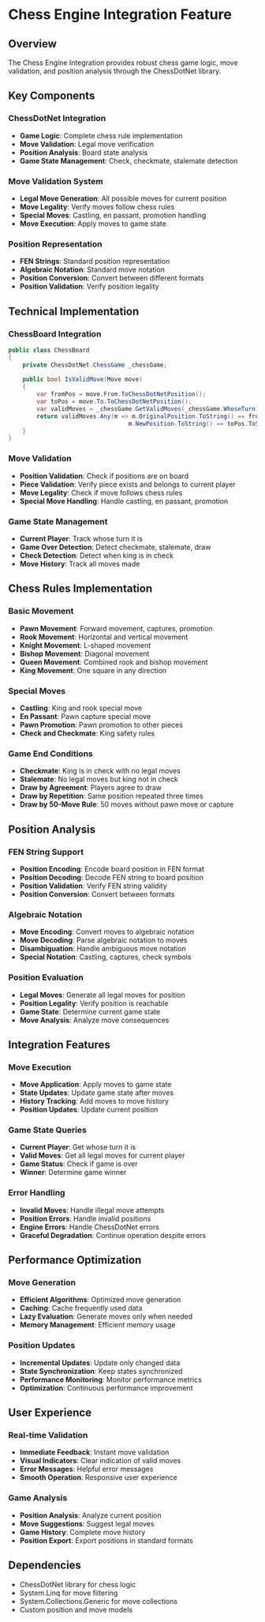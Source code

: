 # Chess Engine Integration Feature

## Overview
The Chess Engine Integration provides robust chess game logic, move validation, and position analysis through the ChessDotNet library.

## Key Components

### ChessDotNet Integration
- **Game Logic**: Complete chess rule implementation
- **Move Validation**: Legal move verification
- **Position Analysis**: Board state analysis
- **Game State Management**: Check, checkmate, stalemate detection

### Move Validation System
- **Legal Move Generation**: All possible moves for current position
- **Move Legality**: Verify moves follow chess rules
- **Special Moves**: Castling, en passant, promotion handling
- **Move Execution**: Apply moves to game state

### Position Representation
- **FEN Strings**: Standard position representation
- **Algebraic Notation**: Standard move notation
- **Position Conversion**: Convert between different formats
- **Position Validation**: Verify position legality

## Technical Implementation

### ChessBoard Integration
```csharp
public class ChessBoard
{
    private ChessDotNet.ChessGame _chessGame;
    
    public bool IsValidMove(Move move)
    {
        var fromPos = move.From.ToChessDotNetPosition();
        var toPos = move.To.ToChessDotNetPosition();
        var validMoves = _chessGame.GetValidMoves(_chessGame.WhoseTurn);
        return validMoves.Any(m => m.OriginalPosition.ToString() == fromPos.ToString() && 
                                  m.NewPosition.ToString() == toPos.ToString());
    }
}
```

### Move Validation
- **Position Validation**: Check if positions are on board
- **Piece Validation**: Verify piece exists and belongs to current player
- **Move Legality**: Check if move follows chess rules
- **Special Move Handling**: Handle castling, en passant, promotion

### Game State Management
- **Current Player**: Track whose turn it is
- **Game Over Detection**: Detect checkmate, stalemate, draw
- **Check Detection**: Detect when king is in check
- **Move History**: Track all moves made

## Chess Rules Implementation

### Basic Movement
- **Pawn Movement**: Forward movement, captures, promotion
- **Rook Movement**: Horizontal and vertical movement
- **Knight Movement**: L-shaped movement
- **Bishop Movement**: Diagonal movement
- **Queen Movement**: Combined rook and bishop movement
- **King Movement**: One square in any direction

### Special Moves
- **Castling**: King and rook special move
- **En Passant**: Pawn capture special move
- **Pawn Promotion**: Pawn promotion to other pieces
- **Check and Checkmate**: King safety rules

### Game End Conditions
- **Checkmate**: King is in check with no legal moves
- **Stalemate**: No legal moves but king not in check
- **Draw by Agreement**: Players agree to draw
- **Draw by Repetition**: Same position repeated three times
- **Draw by 50-Move Rule**: 50 moves without pawn move or capture

## Position Analysis

### FEN String Support
- **Position Encoding**: Encode board position in FEN format
- **Position Decoding**: Decode FEN string to board position
- **Position Validation**: Verify FEN string validity
- **Position Conversion**: Convert between formats

### Algebraic Notation
- **Move Encoding**: Convert moves to algebraic notation
- **Move Decoding**: Parse algebraic notation to moves
- **Disambiguation**: Handle ambiguous move notation
- **Special Notation**: Castling, captures, check symbols

### Position Evaluation
- **Legal Moves**: Generate all legal moves for position
- **Position Legality**: Verify position is reachable
- **Game State**: Determine current game state
- **Move Analysis**: Analyze move consequences

## Integration Features

### Move Execution
- **Move Application**: Apply moves to game state
- **State Updates**: Update game state after moves
- **History Tracking**: Add moves to move history
- **Position Updates**: Update current position

### Game State Queries
- **Current Player**: Get whose turn it is
- **Valid Moves**: Get all legal moves for current player
- **Game Status**: Check if game is over
- **Winner**: Determine game winner

### Error Handling
- **Invalid Moves**: Handle illegal move attempts
- **Position Errors**: Handle invalid positions
- **Engine Errors**: Handle ChessDotNet errors
- **Graceful Degradation**: Continue operation despite errors

## Performance Optimization

### Move Generation
- **Efficient Algorithms**: Optimized move generation
- **Caching**: Cache frequently used data
- **Lazy Evaluation**: Generate moves only when needed
- **Memory Management**: Efficient memory usage

### Position Updates
- **Incremental Updates**: Update only changed data
- **State Synchronization**: Keep states synchronized
- **Performance Monitoring**: Monitor performance metrics
- **Optimization**: Continuous performance improvement

## User Experience

### Real-time Validation
- **Immediate Feedback**: Instant move validation
- **Visual Indicators**: Clear indication of valid moves
- **Error Messages**: Helpful error messages
- **Smooth Operation**: Responsive user experience

### Game Analysis
- **Position Analysis**: Analyze current position
- **Move Suggestions**: Suggest legal moves
- **Game History**: Complete move history
- **Position Export**: Export positions in standard formats

## Dependencies
- ChessDotNet library for chess logic
- System.Linq for move filtering
- System.Collections.Generic for move collections
- Custom position and move models
